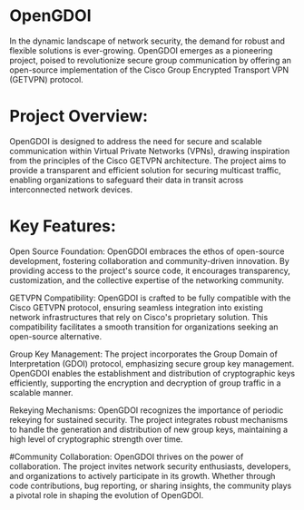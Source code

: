 # OpenGDOI
In the dynamic landscape of network security, the demand for robust and flexible solutions is ever-growing. OpenGDOI emerges as a pioneering project, poised to revolutionize secure group communication by offering an open-source implementation of the Cisco Group Encrypted Transport VPN (GETVPN) protocol.

# Project Overview:
OpenGDOI is designed to address the need for secure and scalable communication within Virtual Private Networks (VPNs), drawing inspiration from the principles of the Cisco GETVPN architecture. The project aims to provide a transparent and efficient solution for securing multicast traffic, enabling organizations to safeguard their data in transit across interconnected network devices.

# Key Features:

Open Source Foundation: OpenGDOI embraces the ethos of open-source development, fostering collaboration and community-driven innovation. By providing access to the project's source code, it encourages transparency, customization, and the collective expertise of the networking community.

GETVPN Compatibility: OpenGDOI is crafted to be fully compatible with the Cisco GETVPN protocol, ensuring seamless integration into existing network infrastructures that rely on Cisco's proprietary solution. This compatibility facilitates a smooth transition for organizations seeking an open-source alternative.

Group Key Management: The project incorporates the Group Domain of Interpretation (GDOI) protocol, emphasizing secure group key management. OpenGDOI enables the establishment and distribution of cryptographic keys efficiently, supporting the encryption and decryption of group traffic in a scalable manner.

Rekeying Mechanisms: OpenGDOI recognizes the importance of periodic rekeying for sustained security. The project integrates robust mechanisms to handle the generation and distribution of new group keys, maintaining a high level of cryptographic strength over time.

#Community Collaboration:
OpenGDOI thrives on the power of collaboration. The project invites network security enthusiasts, developers, and organizations to actively participate in its growth. Whether through code contributions, bug reporting, or sharing insights, the community plays a pivotal role in shaping the evolution of OpenGDOI.
